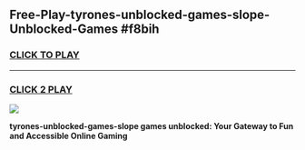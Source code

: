 
## Free-Play-tyrones-unblocked-games-slope-Unblocked-Games #f8bih
<h3>
<a href="https://news.freeplayer.one?title=tyrones-unblocked-games-slope&ref=8M">CLICK TO PLAY</a></h3>
<hr>

<h3>
<a href="https://news.freeplayer.one?title=tyrones-unblocked-games-slope&ref=8M">CLICK 2 PLAY</a>
  
</h3>

<a href="https://news.freeplayer.one?title=tyrones-unblocked-games-slope&ref=8M"><img src="https://clearcache.store/games.png"></a>


**tyrones-unblocked-games-slope games unblocked: Your Gateway to Fun and Accessible Online Gaming**
